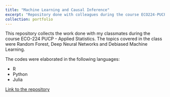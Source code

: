 ```yaml
---
title: "Machine Learning and Causal Inference"
excerpt: "Repository done with colleagues during the course ECO224-PUCP<br/><img src='/images/ml_image.png' alt='isolated' width='500'>"
collection: portfolio
---
```


This repository collects the work done with my classmates during the course ECO-224 PUCP - Applied Statistics. The topics covered in the class were Random Forest, Deep Neural Networks and Debiased Machine Learning.

The codes were elaborated in the following languages: 
* R
* Python
* Julia

[Link to the repository](https://github.com/luisquispem/ML_CausalInference_2022_2)
